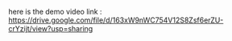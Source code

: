 here is the demo video link :   https://drive.google.com/file/d/163xW9nWC754V12S8Zsf6erZU-crYzijt/view?usp=sharing
